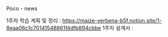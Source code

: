 Poco - news

1주차 학습 계획 및 정리 : https://maize-verbena-b5f.notion.site/1-8eaa06c1c70141548861f4dfb894cbbe
1주차 설계서 :
